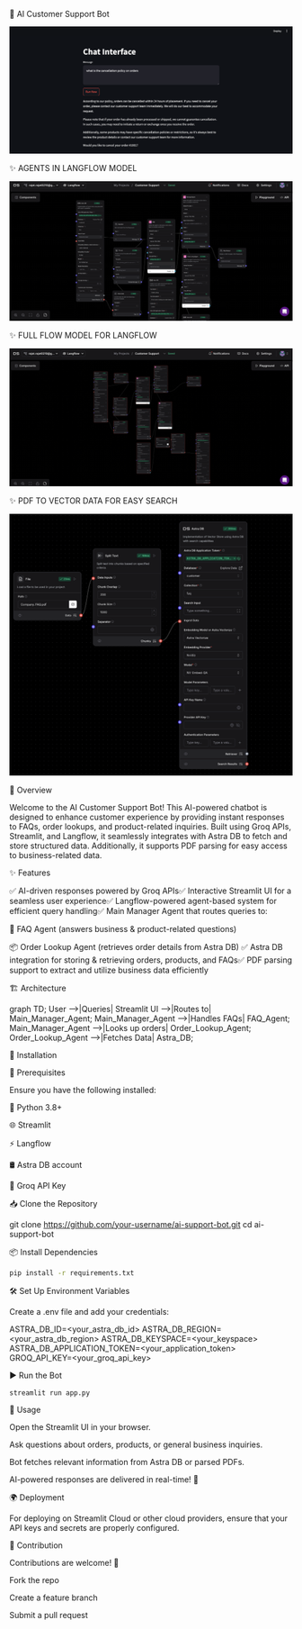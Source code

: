 🤖 AI Customer Support Bot

![image alt](https://github.com/rajatrajat0210/AI-CustomerSupportBot/blob/main/AI-Chatbot-Frontend.jpg?raw=true)

✨ AGENTS IN LANGFLOW MODEL

![image alt](https://github.com/rajatrajat0210/AI-CustomerSupportBot/blob/main/agents_langflow.jpg?raw=true)

✨ FULL FLOW MODEL FOR LANGFLOW 

![image alt](https://github.com/rajatrajat0210/AI-CustomerSupportBot/blob/main/langflow.jpg?raw=true)

✨ PDF TO VECTOR DATA FOR EASY SEARCH

![image alt](https://github.com/rajatrajat0210/AI-CustomerSupportBot/blob/main/pdftovector.jpg?raw=true)

   

🚀 Overview

Welcome to the AI Customer Support Bot! This AI-powered chatbot is designed to enhance customer experience by providing instant responses to FAQs, order lookups, and product-related inquiries. Built using Groq APIs, Streamlit, and Langflow, it seamlessly integrates with Astra DB to fetch and store structured data. Additionally, it supports PDF parsing for easy access to business-related data.

✨ Features

✅ AI-driven responses powered by Groq APIs✅ Interactive Streamlit UI for a seamless user experience✅ Langflow-powered agent-based system for efficient query handling✅ Main Manager Agent that routes queries to:

📌 FAQ Agent (answers business & product-related questions)

📦 Order Lookup Agent (retrieves order details from Astra DB)
✅ Astra DB integration for storing & retrieving orders, products, and FAQs✅ PDF parsing support to extract and utilize business data efficiently

🏗️ Architecture

graph TD;
  User -->|Queries| Streamlit UI -->|Routes to| Main_Manager_Agent;
  Main_Manager_Agent -->|Handles FAQs| FAQ_Agent;
  Main_Manager_Agent -->|Looks up orders| Order_Lookup_Agent;
  Order_Lookup_Agent -->|Fetches Data| Astra_DB;

🔧 Installation

📌 Prerequisites

Ensure you have the following installed:

🐍 Python 3.8+

🌐 Streamlit

⚡ Langflow

🛢️ Astra DB account

🔑 Groq API Key

📥 Clone the Repository

git clone https://github.com/your-username/ai-support-bot.git
cd ai-support-bot

📦 Install Dependencies
```bash
pip install -r requirements.txt
```
🛠️ Set Up Environment Variables

Create a .env file and add your credentials:

ASTRA_DB_ID=<your_astra_db_id>
ASTRA_DB_REGION=<your_astra_db_region>
ASTRA_DB_KEYSPACE=<your_keyspace>
ASTRA_DB_APPLICATION_TOKEN=<your_application_token>
GROQ_API_KEY=<your_groq_api_key>

▶️ Run the Bot
```bash
streamlit run app.py
```
🎯 Usage

Open the Streamlit UI in your browser.

Ask questions about orders, products, or general business inquiries.

Bot fetches relevant information from Astra DB or parsed PDFs.

AI-powered responses are delivered in real-time! 🚀

🌍 Deployment

For deploying on Streamlit Cloud or other cloud providers, ensure that your API keys and secrets are properly configured.

🤝 Contribution

Contributions are welcome! 🚀

Fork the repo

Create a feature branch

Submit a pull request
